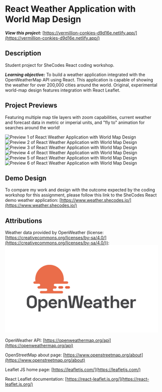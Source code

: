 # React Weather Application with World Map Design

**_View this project:_** [https://vermillion-conkies-d9d16e.netlify.app/](https://vermillion-conkies-d9d16e.netlify.app/)

## Description

Student project for SheCodes React coding workshop.

**_Learning objective:_** To build a weather application integrated with the OpenWeatherMap API using React. This application is capable of showing the weather for over 200,000 cities around the world. Original, experimental world-map design features integration with React Leaflet.

## Project Previews

Featuring multiple map tile layers with zoom capabilities, current weather and forecast data in metric or imperial units, and "fly to" animation for searches around the world!

![Preview 1 of React Weather Application with World Map Design](./src/preview/react-weather-app-preview-albuquerque.png)
![Preview 2 of React Weather Application with World Map Design](./src/preview/react-weather-app-preview-kabul.png)
![Preview 3 of React Weather Application with World Map Design](./src/preview/react-weather-app-preview-newyork.png)
![Preview 4 of React Weather Application with World Map Design](./src/preview/react-weather-app-preview-capetown.png)
![Preview 5 of React Weather Application with World Map Design](./src/preview/react-weather-app-preview-seoul.png)
![Preview 6 of React Weather Application with World Map Design](./src/preview/react-weather-app-preview-antarctica.png)

## Demo Design

To compare my work and design with the outcome expected by the coding workshop for this assignment, please follow this link to the SheCodes React demo weather application: [https://www.weather.shecodes.io/](https://www.weather.shecodes.io/)

## Attributions

Weather data provided by OpenWeather (license: [https://creativecommons.org/licenses/by-sa/4.0/](https://creativecommons.org/licenses/by-sa/4.0/)):
![OpenWeatherMap Logo](./src/attribution/OpenWeather-Master-Logo%20RGB.png)

OpenWeather API: [https://openweathermap.org/api](https://openweathermap.org/api)

OpenStreetMap about page: [https://www.openstreetmap.org/about](https://www.openstreetmap.org/about)

Leaflet JS home page: [https://leafletjs.com/](https://leafletjs.com/)

React Leaflet documentation: [https://react-leaflet.js.org/](https://react-leaflet.js.org/)
